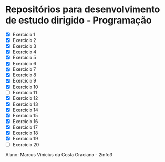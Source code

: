 # Repositórios para desenvolvimento de estudo dirigido - Programação

- [x] Exercício 1
- [x] Exercício 2
- [x] Exercício 3
- [x] Exercício 4
- [x] Exercício 5
- [x] Exercício 6
- [x] Exercício 7
- [x] Exercício 8
- [x] Exercício 9
- [x] Exercício 10
- [ ] Exercício 11
- [x] Exercício 12
- [x] Exercício 13
- [x] Exercício 14
- [x] Exercício 15
- [x] Exercício 16
- [x] Exercício 17
- [x] Exercício 18
- [x] Exercício 19
- [ ] Exercício 20

Aluno: Marcus Vinícius da Costa Graciano - 2info3
